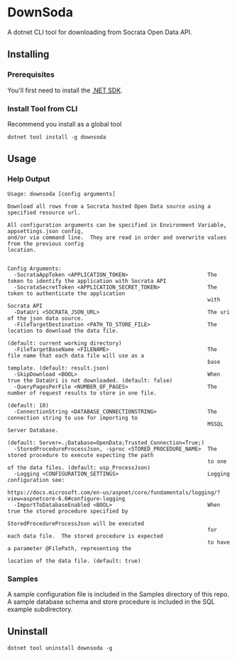 # DownSoda
A dotnet CLI tool for downloading from Socrata Open Data API.

## Installing
### Prerequisites
You'll first need to install the [.NET SDK](https://dotnet.microsoft.com/en-us/download).

### Install Tool from CLI
Recommend you install as a global tool

```shell
dotnet tool install -g downsoda
```

## Usage

### Help Output
```
Usage: downsoda [config arguments]

Download all rows from a Socrata hosted Open Data source using a specified resource url.  

All configuration arguments can be specified in Environment Variable, appsettings.json config, 
and/or via command line.  They are read in order and overwrite values from the previous config 
location.


Config Arguments:
  -SocrataAppToken <APPLICATION_TOKEN>                         The token to identify the application with Socrata API
  -SocrataSecretToken <APPLICATION_SECRET_TOKEN>               The token to authenticate the application 
                                                               with Socrata API
  -DataUri <SOCRATA_JSON_URL>                                  The uri of the json data source.
  -FileTargetDestination <PATH_TO_STORE_FILE>                  The location to download the data file. 
                                                               (default: current working directory)
  -FileTargetBaseName <FILENAME>                               The file name that each data file will use as a 
                                                               base template. (default: result.json)
  -SkipDownload <BOOL>                                         When true the DataUri is not downloaded. (default: false)
  -QueryPagesPerFile <NUMBER_OF_PAGES>                         The number of request results to store in one file. 
                                                               (default: 10)
  -ConnectionString <DATABASE_CONNECTIONSTRING>                The connection string to use for importing to 
                                                               MSSQL Server Database.
                                                               (default: Server=.;Database=OpenData;Trusted_Connection=True;)
  -StoredProcedureProcessJson, -sproc <STORED_PROCEDURE_NAME>  The stored procedure to execute expecting the path 
                                                               to one of the data files. (default: usp_ProcessJson)
  -Logging <CONFIGURATION_SETTINGS>                            Logging configuration see: 
                                                               https://docs.microsoft.com/en-us/aspnet/core/fundamentals/logging/?view=aspnetcore-6.0#configure-logging
  -ImportToDatabaseEnabled <BOOL>                              When true the stored procedure specified by 
                                                               StoredProcedureProcessJson will be executed 
                                                               for each data file.  The stored procedure is expected 
                                                               to have a parameter @FilePath, representing the 
                                                               location of the data file. (default: true)
```
### Samples
A sample configuration file is included in the Samples directory of this repo.
A sample database schema and store procedure is included in the SQL example subdirectory.
## Uninstall
```shell
dotnet tool uninstall downsoda -g
```

